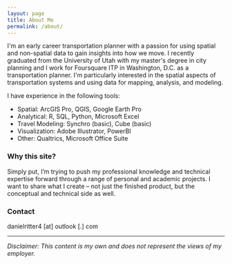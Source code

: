 ```yaml
---
layout: page
title: About Me
permalink: /about/
---
```


I'm an early career transportation planner with a passion for using spatial and non-spatial data to gain insights into how we move. I recently graduated from the University of Utah with my master's degree in city planning and I work for Foursquare ITP in Washington, D.C. as a transportation planner. I'm particularly interested in the spatial aspects of transportation systems and using data for mapping, analysis, and modeling.

I have experience in the following tools:
* Spatial: ArcGIS Pro, QGIS, Google Earth Pro
* Analytical: R, SQL, Python, Microsoft Excel
* Travel Modeling: Synchro (basic), Cube (basic)
* Visualization: Adobe Illustrator, PowerBI
* Other: Qualtrics, Microsoft Office Suite

### Why this site?

Simply put, I’m trying to push my professional knowledge and technical expertise forward through a range of personal and academic projects. I want to share what I create – not just the finished product, but the conceptual and technical side as well.

### Contact

danielritter4 [at] outlook [.] com

***

*Disclaimer: This content is my own and does not represent the views of my employer.*